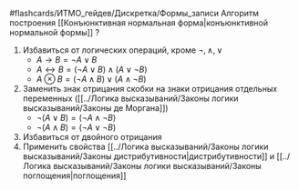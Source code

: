 #flashcards/ИТМО_гейдев/Дискретка/Формы_записи
Алгоритм построения [[Конъюнктивная нормальная форма|конъюнктивной нормальной формы]]
?
1. Избавиться от логических операций, кроме $\lnot, \wedge, \vee$
	- $A \to B = \lnot A \vee B$
	- $A \leftrightarrow B = (\lnot A \vee B) \wedge (A \vee \lnot B)$
	- $A \otimes B = (\lnot A \wedge B) \vee (A \wedge \lnot B)$
2. Заменить знак отрицания скобки на знаки отрицания отдельных переменных ([[../Логика высказываний/Законы логики высказываний/Законы де Моргана]])
	- $\lnot (A \vee B) = (\lnot A \wedge \lnot B)$
	- $\lnot (A \wedge B) = (\lnot A \vee \lnot B)$
3. Избавиться от двойного отрицания
4. Применить свойства [[../Логика высказываний/Законы логики высказываний/Законы дистрибутивности|дистрибутивности]] и [[../Логика высказываний/Законы логики высказываний/Законы поглощения|поглощения]]

